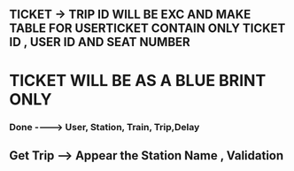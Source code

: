 ## TICKET -> TRIP ID WILL BE EXC AND MAKE TABLE FOR USERTICKET CONTAIN ONLY TICKET ID , USER ID AND SEAT NUMBER

# TICKET WILL BE AS A BLUE BRINT ONLY 

### Done ----> User, Station, Train, Trip,Delay

## Get Trip --> Appear the Station Name , Validation
